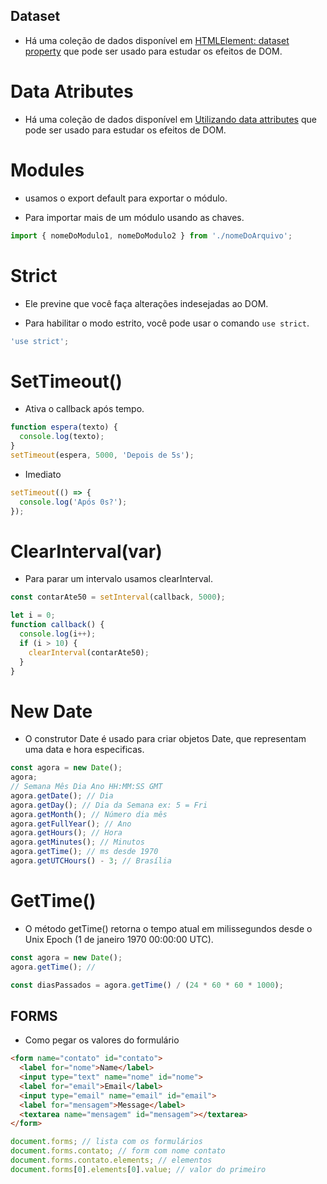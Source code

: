 ## Dataset

- Há uma coleção de dados disponível em [HTMLElement: dataset property](https://developer.mozilla.org/en-US/docs/Web/API/HTMLElement/dataset) que pode ser usado para estudar os efeitos de DOM.

# Data Atributes

- Há uma coleção de dados disponível em [Utilizando data attributes](https://developer.mozilla.org/pt-BR/docs/Learn/HTML/Howto/Use_data_attributes) que pode ser usado para estudar os efeitos de DOM.

# Modules

- usamos o export default para exportar o módulo.

- Para importar mais de um módulo usando as chaves.

```javascript
import { nomeDoModulo1, nomeDoModulo2 } from './nomeDoArquivo';
```

# Strict

- Ele previne que você faça alterações indesejadas ao DOM.

- Para habilitar o modo estrito, você pode usar o comando `use strict`.

```javascript
'use strict';
```

# SetTimeout()

- Ativa o callback após tempo.

```javascript
function espera(texto) {
  console.log(texto);
}
setTimeout(espera, 5000, 'Depois de 5s');
```

- Imediato

```javascript
setTimeout(() => {
  console.log('Após 0s?');
});
```

# ClearInterval(var)

- Para parar um intervalo usamos clearInterval.

```javascript
const contarAte50 = setInterval(callback, 5000);

let i = 0;
function callback() {
  console.log(i++);
  if (i > 10) {
    clearInterval(contarAte50);
  }
}
```

# New Date

- O construtor Date é usado para criar objetos Date, que representam uma data e hora especificas.

```javascript
const agora = new Date();
agora;
// Semana Mês Dia Ano HH:MM:SS GMT
agora.getDate(); // Dia
agora.getDay(); // Dia da Semana ex: 5 = Fri
agora.getMonth(); // Número dia mês
agora.getFullYear(); // Ano
agora.getHours(); // Hora
agora.getMinutes(); // Minutos
agora.getTime(); // ms desde 1970
agora.getUTCHours() - 3; // Brasília
```

# GetTime()

- O método getTime() retorna o tempo atual em milissegundos desde o Unix Epoch (1 de janeiro 1970 00:00:00 UTC).

```javascript
const agora = new Date();
agora.getTime(); //

const diasPassados = agora.getTime() / (24 * 60 * 60 * 1000);
```

## FORMS

- Como pegar os valores do formulário

```HTML
<form name="contato" id="contato">
  <label for="nome">Name</label>
  <input type="text" name="nome" id="nome">
  <label for="email">Email</label>
  <input type="email" name="email" id="email">
  <label for="mensagem">Message</label>
  <textarea name="mensagem" id="mensagem"></textarea>
</form>
```

```javascript
document.forms; // lista com os formulários
document.forms.contato; // form com nome contato
document.forms.contato.elements; // elementos
document.forms[0].elements[0].value; // valor do primeiro
```
